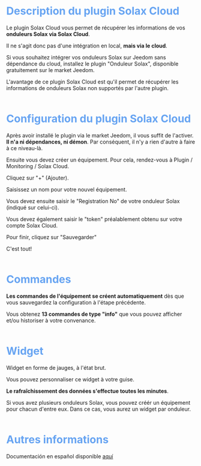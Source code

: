 <span style="color: #67A4F2">Description du plugin Solax Cloud</span>
===

Le plugin Solax Cloud vous permet de récupérer les informations de vos **onduleurs Solax via Solax Cloud**.

Il ne s'agit donc pas d'une intégration en local, **mais via le cloud**.

Si vous souhaitez intégrer vos onduleurs Solax sur Jeedom sans dépendance du cloud, installez le plugin "Onduleur Solax", disponible gratuitement sur le market Jeedom.

L'avantage de ce plugin Solax Cloud est qu'il permet de récupérer les informations de onduleurs Solax non supportés par l'autre plugin.
<br>
<br>

<span style="color: #67A4F2">Configuration du plugin Solax Cloud</span>
===

Après avoir installé le plugin via le market Jeedom, il vous suffit de l'activer. **Il n'a ni dépendances, ni démon**. Par conséquent, il n'y a rien d'autre à faire à ce niveau-là.

Ensuite vous devez créer un équipement. Pour cela, rendez-vous à Plugin / Monitoring / Solax Cloud.

Cliquez sur "+" (Ajouter).

Saisissez un nom pour votre nouvel équipement.

Vous devez ensuite saisir le "Registration No" de votre onduleur Solax (indiqué sur celui-ci).

Vous devez également saisir le "token" préalablement obtenu sur votre compte Solax Cloud.

Pour finir, cliquez sur "Sauvegarder"

C'est tout!
<br>
<br>

<span style="color: #67A4F2">Commandes</span>
===

**Les commandes de l'équipement se créent automatiquement** dès que vous sauvegardez la configuration à l'étape précédente.

Vous obtenez **13 commandes de type "info"** que vous pouvez afficher et/ou historiser à votre convenance.
<br>
<br> 


<span style="color: #67A4F2">Widget</span>
===

Widget en forme de jauges, à l'état brut.

Vous pouvez personnaliser ce widget à votre guise.

**Le rafraîchissement des données s'effectue toutes les minutes**.

Si vous avez plusieurs onduleurs Solax, vous pouvez créér un équipement pour chacun d'entre eux. Dans ce cas, vous aurez un widget par onduleur.
<br>
<br> 


<span style="color: #67A4F2">Autres informations</span>
===

Documentación en español disponible [aquí](https://phroc.github.io/Jeedom_Solaxcloud/es_ES/)
